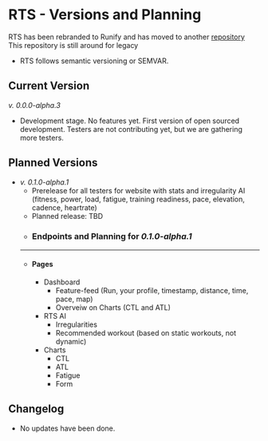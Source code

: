 # RTS - Versions and Planning
RTS has been rebranded to Runify and has moved to another [repository](https://github.com/USSyorktown10/Runify)
This repository is still around for legacy
- RTS follows semantic versioning or SEMVAR.

## Current Version
*v. 0.0.0-alpha.3*

- Development stage. No features yet. First version of open sourced development. Testers are not contributing yet, but we are gathering more testers.

## Planned Versions
- *v. 0.1.0-alpha.1*
  - Prerelease for all testers for website with stats and irregularity AI (fitness, power, load, fatigue, training readiness, pace, elevation, cadence, heartrate)
  - Planned release: TBD
  - ### Endpoints and Planning for *0.1.0-alpha.1*
  - --
    - #### Pages
      - Dashboard
        - Feature-feed (Run, your profile, timestamp, distance, time, pace, map)
        - Overveiw on Charts (CTL and ATL)
      - RTS AI
        - Irregularities
        - Recommended workout (based on static workouts, not dynamic)
      - Charts
        - CTL
        - ATL
        - Fatigue
        - Form


## Changelog
- No updates have been done.



